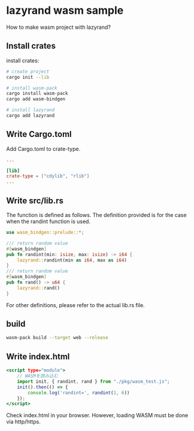 # lazyrand wasm sample

How to make wasm project with lazyrand?

## Install crates

install crates:

```sh
# create project
cargo init --lib

# install wasm-pack
cargo install wasm-pack
cargo add wasm-bindgen

# install lazyrand
cargo add lazyrand
```

## Write Cargo.toml

Add Cargo.toml to crate-type.

```toml:Cargo.toml
...

[lib]
crate-type = ["cdylib", "rlib"]
...
```

## Write src/lib.rs

The function is defined as follows. The definition provided is for the case when the randint function is used.

```rust:src/lib.rs
use wasm_bindgen::prelude::*;

/// return random value
#[wasm_bindgen]
pub fn randint(min: isize, max: isize) -> i64 {
    lazyrand::randint(min as i64, max as i64)
}
/// return random value
#[wasm_bindgen]
pub fn rand() -> u64 {
    lazyrand::rand()
}
```

For other definitions, please refer to the actual lib.rs file.

## build

```sh
wasm-pack build --target web --release
```

## Write index.html

```html:index.html
<script type="module">
    // WASMを読み込む
    import init, { randint, rand } from "./pkg/wasm_test.js";
    init().then(() => {
        console.log('randint=', randint(1, 6))
    });
</script>
```

Check index.html in your browser. However, loading WASM must be done via http/https.

